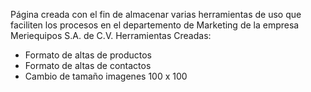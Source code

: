 Página creada con el fin de almacenar varias herramientas de uso que faciliten los procesos en el departemento de Marketing de la empresa Meriequipos S.A. de C.V.
Herramientas Creadas:
- Formato de altas de productos
- Formato de altas de contactos
- Cambio de tamaño imagenes 100 x 100

